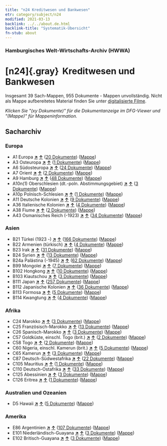 ```yaml
---
title: "n24 Kreditwesen und Bankwesen"
etr: category/subject/n24
modified: 2021-03-13
backlink: ../../about.de.html
backlink-title: "Systematik-Übersicht"
fn-stub: about
---
```


### Hamburgisches Welt-Wirtschafts-Archiv (HWWA)
# [n24]{.gray}&#8201; Kreditwesen und Bankwesen&#160; 




Insgesamt 39 Sach-Mappen, 955 Dokumente - Mappen unvollständig.
Nicht als Mappe aufbereitetes Material finden Sie unter [digitalisierte Filme](/film/h1_sh).

_Klicken Sie "(xy Dokumente)" für die Dokumentanzeige im DFG-Viewer und "(Mappe)" für Mappeninformation._

## Sacharchiv




### Europa

- A1 Europa [**&nearr;**](../../../geo/i/140892/about.de.html "Europa (alle Mappen)") [**&uarr;**](../../../geo/about.de.html#A1 "Ländersystematik") (<a href="https://pm20.zbw.eu/dfgview/sh/140892,145339" title="über: Europa : Kreditwesen und Bankwesen" target="_blank">20 Dokumente</a>) ([Mappe](http://purl.org/pressemappe20/folder/sh/140892,145339))
- A3 Osteuropa [**&nearr;**](../../../geo/i/140896/about.de.html "Osteuropa (alle Mappen)") [**&uarr;**](../../../geo/about.de.html#A3 "Ländersystematik") (<a href="https://pm20.zbw.eu/dfgview/sh/140896,145339" title="über: Osteuropa : Kreditwesen und Bankwesen" target="_blank">1 Dokumente</a>) ([Mappe](http://purl.org/pressemappe20/folder/sh/140896,145339))
- A6 Südosteuropa [**&nearr;**](../../../geo/i/140900/about.de.html "Südosteuropa (alle Mappen)") [**&uarr;**](../../../geo/about.de.html#A6 "Ländersystematik") (<a href="https://pm20.zbw.eu/dfgview/sh/140900,145339" title="über: Südosteuropa : Kreditwesen und Bankwesen" target="_blank">24 Dokumente</a>) ([Mappe](http://purl.org/pressemappe20/folder/sh/140900,145339))
- A7 Orient [**&nearr;**](../../../geo/i/140902/about.de.html "Orient (alle Mappen)") [**&uarr;**](../../../geo/about.de.html#A7 "Ländersystematik") (<a href="https://pm20.zbw.eu/dfgview/sh/140902,145339" title="über: Orient : Kreditwesen und Bankwesen" target="_blank">2 Dokumente</a>) ([Mappe](http://purl.org/pressemappe20/folder/sh/140902,145339))
- A9 Hamburg [**&nearr;**](../../../geo/i/140905/about.de.html "Hamburg (alle Mappen)") [**&uarr;**](../../../geo/about.de.html#A9 "Ländersystematik") (<a href="https://pm20.zbw.eu/dfgview/sh/140905,145339" title="über: Hamburg : Kreditwesen und Bankwesen" target="_blank">48 Dokumente</a>) ([Mappe](http://purl.org/pressemappe20/folder/sh/140905,145339))
- A10n(1) Oberschlesien (dt.-poln. Abstimmungsgebiet) [**&nearr;**](../../../geo/i/140948/about.de.html "Oberschlesien (dt.-poln. Abstimmungsgebiet) (alle Mappen)") [**&uarr;**](../../../geo/about.de.html#A10n(1) "Ländersystematik") (<a href="https://pm20.zbw.eu/dfgview/sh/140948,145339" title="über: Oberschlesien (dt.-poln. Abstimmungsgebiet) : Kreditwesen und Bankwesen" target="_blank">3 Dokumente</a>) ([Mappe](http://purl.org/pressemappe20/folder/sh/140948,145339))
- A10p Polnisch-Schlesien [**&nearr;**](../../../geo/i/140951/about.de.html "Polnisch-Schlesien (alle Mappen)") [**&uarr;**](../../../geo/about.de.html#A10p "Ländersystematik") (<a href="https://pm20.zbw.eu/dfgview/sh/140951,145339" title="über: Polnisch-Schlesien : Kreditwesen und Bankwesen" target="_blank">1 Dokumente</a>) ([Mappe](http://purl.org/pressemappe20/folder/sh/140951,145339))
- A11 Deutsche Kolonien [**&nearr;**](../../../geo/i/140960/about.de.html "Deutsche Kolonien (alle Mappen)") [**&uarr;**](../../../geo/about.de.html#A11 "Ländersystematik") (<a href="https://pm20.zbw.eu/dfgview/sh/140960,145339" title="über: Deutsche Kolonien : Kreditwesen und Bankwesen" target="_blank">9 Dokumente</a>) ([Mappe](http://purl.org/pressemappe20/folder/sh/140960,145339))
- A36 Italienische Kolonien [**&nearr;**](../../../geo/i/141012/about.de.html "Italienische Kolonien (alle Mappen)") [**&uarr;**](../../../geo/about.de.html#A36 "Ländersystematik") (<a href="https://pm20.zbw.eu/dfgview/sh/141012,145339" title="über: Italienische Kolonien : Kreditwesen und Bankwesen" target="_blank">4 Dokumente</a>) ([Mappe](http://purl.org/pressemappe20/folder/sh/141012,145339))
- A38 Fiume [**&nearr;**](../../../geo/i/141014/about.de.html "Fiume (alle Mappen)") [**&uarr;**](../../../geo/about.de.html#A38 "Ländersystematik") (<a href="https://pm20.zbw.eu/dfgview/sh/141014,145339" title="über: Fiume : Kreditwesen und Bankwesen" target="_blank">2 Dokumente</a>) ([Mappe](http://purl.org/pressemappe20/folder/sh/141014,145339))
- A43 Osmanisches Reich (-1923) [**&nearr;**](../../../geo/i/141034/about.de.html "Osmanisches Reich (-1923) (alle Mappen)") [**&uarr;**](../../../geo/about.de.html#A43 "Ländersystematik") (<a href="https://pm20.zbw.eu/dfgview/sh/141034,145339" title="über: Osmanisches Reich (-1923) : Kreditwesen und Bankwesen" target="_blank">34 Dokumente</a>) ([Mappe](http://purl.org/pressemappe20/folder/sh/141034,145339))

### Asien

- B21 Türkei (1923 -) [**&nearr;**](../../../geo/i/141111/about.de.html "Türkei (1923 -) (alle Mappen)") [**&uarr;**](../../../geo/about.de.html#B21 "Ländersystematik") (<a href="https://pm20.zbw.eu/dfgview/sh/141111,145339" title="über: Türkei (1923 -) : Kreditwesen und Bankwesen" target="_blank">166 Dokumente</a>) ([Mappe](http://purl.org/pressemappe20/folder/sh/141111,145339))
- B22 Armenien (türkisch) [**&nearr;**](../../../geo/i/141112/about.de.html "Armenien (türkisch) (alle Mappen)") [**&uarr;**](../../../geo/about.de.html#B22 "Ländersystematik") (<a href="https://pm20.zbw.eu/dfgview/sh/141112,145339" title="über: Armenien (türkisch) : Kreditwesen und Bankwesen" target="_blank">4 Dokumente</a>) ([Mappe](http://purl.org/pressemappe20/folder/sh/141112,145339))
- B23 Irak [**&nearr;**](../../../geo/i/141113/about.de.html "Irak (alle Mappen)") [**&uarr;**](../../../geo/about.de.html#B23 "Ländersystematik") (<a href="https://pm20.zbw.eu/dfgview/sh/141113,145339" title="über: Irak : Kreditwesen und Bankwesen" target="_blank">31 Dokumente</a>) ([Mappe](http://purl.org/pressemappe20/folder/sh/141113,145339))
- B24 Syrien [**&nearr;**](../../../geo/i/141114/about.de.html "Syrien (alle Mappen)") [**&uarr;**](../../../geo/about.de.html#B24 "Ländersystematik") (<a href="https://pm20.zbw.eu/dfgview/sh/141114,145339" title="über: Syrien : Kreditwesen und Bankwesen" target="_blank">13 Dokumente</a>) ([Mappe](http://purl.org/pressemappe20/folder/sh/141114,145339))
- B24a Palästina (-1945) [**&nearr;**](../../../geo/i/141115/about.de.html "Palästina (-1945) (alle Mappen)") [**&uarr;**](../../../geo/about.de.html#B24a "Ländersystematik") (<a href="https://pm20.zbw.eu/dfgview/sh/141115,145339" title="über: Palästina (-1945) : Kreditwesen und Bankwesen" target="_blank">62 Dokumente</a>) ([Mappe](http://purl.org/pressemappe20/folder/sh/141115,145339))
- B99 Mongolei [**&nearr;**](../../../geo/i/141261/about.de.html "Mongolei (alle Mappen)") [**&uarr;**](../../../geo/about.de.html#B99 "Ländersystematik") (<a href="https://pm20.zbw.eu/dfgview/sh/141261,145339" title="über: Mongolei : Kreditwesen und Bankwesen" target="_blank">7 Dokumente</a>) ([Mappe](http://purl.org/pressemappe20/folder/sh/141261,145339))
- B102 Hongkong [**&nearr;**](../../../geo/i/141268/about.de.html "Hongkong (alle Mappen)") [**&uarr;**](../../../geo/about.de.html#B102 "Ländersystematik") (<a href="https://pm20.zbw.eu/dfgview/sh/141268,145339" title="über: Hongkong : Kreditwesen und Bankwesen" target="_blank">10 Dokumente</a>) ([Mappe](http://purl.org/pressemappe20/folder/sh/141268,145339))
- B103 Kiautschou [**&nearr;**](../../../geo/i/126163/about.de.html "Kiautschou (alle Mappen)") [**&uarr;**](../../../geo/about.de.html#B103 "Ländersystematik") (<a href="https://pm20.zbw.eu/dfgview/sh/126163,145339" title="über: Kiautschou : Kreditwesen und Bankwesen" target="_blank">3 Dokumente</a>) ([Mappe](http://purl.org/pressemappe20/folder/sh/126163,145339))
- B111 Japan [**&nearr;**](../../../geo/i/141272/about.de.html "Japan (alle Mappen)") [**&uarr;**](../../../geo/about.de.html#B111 "Ländersystematik") (<a href="https://pm20.zbw.eu/dfgview/sh/141272,145339" title="über: Japan : Kreditwesen und Bankwesen" target="_blank">257 Dokumente</a>) ([Mappe](http://purl.org/pressemappe20/folder/sh/141272,145339))
- B112 Japanische Kolonien [**&nearr;**](../../../geo/i/141273/about.de.html "Japanische Kolonien (alle Mappen)") [**&uarr;**](../../../geo/about.de.html#B112 "Ländersystematik") (<a href="https://pm20.zbw.eu/dfgview/sh/141273,145339" title="über: Japanische Kolonien : Kreditwesen und Bankwesen" target="_blank">36 Dokumente</a>) ([Mappe](http://purl.org/pressemappe20/folder/sh/141273,145339))
- B113 Formosa [**&nearr;**](../../../geo/i/141274/about.de.html "Formosa (alle Mappen)") [**&uarr;**](../../../geo/about.de.html#B113 "Ländersystematik") (<a href="https://pm20.zbw.eu/dfgview/sh/141274,145339" title="über: Formosa : Kreditwesen und Bankwesen" target="_blank">5 Dokumente</a>) ([Mappe](http://purl.org/pressemappe20/folder/sh/141274,145339))
- B114 Kwangtung [**&nearr;**](../../../geo/i/141275/about.de.html "Kwangtung (alle Mappen)") [**&uarr;**](../../../geo/about.de.html#B114 "Ländersystematik") (<a href="https://pm20.zbw.eu/dfgview/sh/141275,145339" title="über: Kwangtung : Kreditwesen und Bankwesen" target="_blank">4 Dokumente</a>) ([Mappe](http://purl.org/pressemappe20/folder/sh/141275,145339))

### Afrika

- C24 Marokko [**&nearr;**](../../../geo/i/141356/about.de.html "Marokko (alle Mappen)") [**&uarr;**](../../../geo/about.de.html#C24 "Ländersystematik") (<a href="https://pm20.zbw.eu/dfgview/sh/141356,145339" title="über: Marokko : Kreditwesen und Bankwesen" target="_blank">3 Dokumente</a>) ([Mappe](http://purl.org/pressemappe20/folder/sh/141356,145339))
- C25 Französisch-Marokko [**&nearr;**](../../../geo/i/141358/about.de.html "Französisch-Marokko (alle Mappen)") [**&uarr;**](../../../geo/about.de.html#C25 "Ländersystematik") (<a href="https://pm20.zbw.eu/dfgview/sh/141358,145339" title="über: Französisch-Marokko : Kreditwesen und Bankwesen" target="_blank">13 Dokumente</a>) ([Mappe](http://purl.org/pressemappe20/folder/sh/141358,145339))
- C26 Spanisch-Marokko [**&nearr;**](../../../geo/i/141359/about.de.html "Spanisch-Marokko (alle Mappen)") [**&uarr;**](../../../geo/about.de.html#C26 "Ländersystematik") (<a href="https://pm20.zbw.eu/dfgview/sh/141359,145339" title="über: Spanisch-Marokko : Kreditwesen und Bankwesen" target="_blank">3 Dokumente</a>) ([Mappe](http://purl.org/pressemappe20/folder/sh/141359,145339))
- C57 Goldküste, einschl. Togo (brit.) [**&nearr;**](../../../geo/i/141406/about.de.html "Goldküste, einschl. Togo (brit.) (alle Mappen)") [**&uarr;**](../../../geo/about.de.html#C57 "Ländersystematik") (<a href="https://pm20.zbw.eu/dfgview/sh/141406,145339" title="über: Goldküste, einschl. Togo (brit.) : Kreditwesen und Bankwesen" target="_blank">2 Dokumente</a>) ([Mappe](http://purl.org/pressemappe20/folder/sh/141406,145339))
- C58 Togo [**&nearr;**](../../../geo/i/141408/about.de.html "Togo (alle Mappen)") [**&uarr;**](../../../geo/about.de.html#C58 "Ländersystematik") (<a href="https://pm20.zbw.eu/dfgview/sh/141408,145339" title="über: Togo : Kreditwesen und Bankwesen" target="_blank">2 Dokumente</a>) ([Mappe](http://purl.org/pressemappe20/folder/sh/141408,145339))
- C60 Nigeria, einschl. Kamerun (brit.) [**&nearr;**](../../../geo/i/141409/about.de.html "Nigeria, einschl. Kamerun (brit.) (alle Mappen)") [**&uarr;**](../../../geo/about.de.html#C60 "Ländersystematik") (<a href="https://pm20.zbw.eu/dfgview/sh/141409,145339" title="über: Nigeria, einschl. Kamerun (brit.) : Kreditwesen und Bankwesen" target="_blank">5 Dokumente</a>) ([Mappe](http://purl.org/pressemappe20/folder/sh/141409,145339))
- C65 Kamerun [**&nearr;**](../../../geo/i/141410/about.de.html "Kamerun (alle Mappen)") [**&uarr;**](../../../geo/about.de.html#C65 "Ländersystematik") (<a href="https://pm20.zbw.eu/dfgview/sh/141410,145339" title="über: Kamerun : Kreditwesen und Bankwesen" target="_blank">3 Dokumente</a>) ([Mappe](http://purl.org/pressemappe20/folder/sh/141410,145339))
- C87 Deutsch-Südwestafrika [**&nearr;**](../../../geo/i/141450/about.de.html "Deutsch-Südwestafrika (alle Mappen)") [**&uarr;**](../../../geo/about.de.html#C87 "Ländersystematik") (<a href="https://pm20.zbw.eu/dfgview/sh/141450,145339" title="über: Deutsch-Südwestafrika : Kreditwesen und Bankwesen" target="_blank">22 Dokumente</a>) ([Mappe](http://purl.org/pressemappe20/folder/sh/141450,145339))
- C105 Mauritius [**&nearr;**](../../../geo/i/141469/about.de.html "Mauritius (alle Mappen)") [**&uarr;**](../../../geo/about.de.html#C105 "Ländersystematik") (<a href="https://pm20.zbw.eu/dfgview/sh/141469,145339" title="über: Mauritius : Kreditwesen und Bankwesen" target="_blank">1 Dokumente</a>) ([Mappe](http://purl.org/pressemappe20/folder/sh/141469,145339))
- C110 Deutsch-Ostafrika [**&nearr;**](../../../geo/i/141471/about.de.html "Deutsch-Ostafrika (alle Mappen)") [**&uarr;**](../../../geo/about.de.html#C110 "Ländersystematik") (<a href="https://pm20.zbw.eu/dfgview/sh/141471,145339" title="über: Deutsch-Ostafrika : Kreditwesen und Bankwesen" target="_blank">33 Dokumente</a>) ([Mappe](http://purl.org/pressemappe20/folder/sh/141471,145339))
- C125 Abessinien [**&nearr;**](../../../geo/i/141482/about.de.html "Abessinien (alle Mappen)") [**&uarr;**](../../../geo/about.de.html#C125 "Ländersystematik") (<a href="https://pm20.zbw.eu/dfgview/sh/141482,145339" title="über: Abessinien : Kreditwesen und Bankwesen" target="_blank">3 Dokumente</a>) ([Mappe](http://purl.org/pressemappe20/folder/sh/141482,145339))
- C126 Eritrea [**&nearr;**](../../../geo/i/141483/about.de.html "Eritrea (alle Mappen)") [**&uarr;**](../../../geo/about.de.html#C126 "Ländersystematik") (<a href="https://pm20.zbw.eu/dfgview/sh/141483,145339" title="über: Eritrea : Kreditwesen und Bankwesen" target="_blank">1 Dokumente</a>) ([Mappe](http://purl.org/pressemappe20/folder/sh/141483,145339))

### Australien und Ozeanien

- D5 Hawaii [**&nearr;**](../../../geo/i/141595/about.de.html "Hawaii (alle Mappen)") [**&uarr;**](../../../geo/about.de.html#D5 "Ländersystematik") (<a href="https://pm20.zbw.eu/dfgview/sh/141595,145339" title="über: Hawaii : Kreditwesen und Bankwesen" target="_blank">5 Dokumente</a>) ([Mappe](http://purl.org/pressemappe20/folder/sh/141595,145339))

### Amerika

- E86 Argentinien [**&nearr;**](../../../geo/i/141692/about.de.html "Argentinien (alle Mappen)") [**&uarr;**](../../../geo/about.de.html#E86 "Ländersystematik") (<a href="https://pm20.zbw.eu/dfgview/sh/141692,145339" title="über: Argentinien : Kreditwesen und Bankwesen" target="_blank">107 Dokumente</a>) ([Mappe](http://purl.org/pressemappe20/folder/sh/141692,145339))
- E101 Niederländisch-Guayana [**&nearr;**](../../../geo/i/141699/about.de.html "Niederländisch-Guayana (alle Mappen)") [**&uarr;**](../../../geo/about.de.html#E101 "Ländersystematik") (<a href="https://pm20.zbw.eu/dfgview/sh/141699,145339" title="über: Niederländisch-Guayana : Kreditwesen und Bankwesen" target="_blank">3 Dokumente</a>) ([Mappe](http://purl.org/pressemappe20/folder/sh/141699,145339))
- E102 Britisch-Guayana [**&nearr;**](../../../geo/i/141700/about.de.html "Britisch-Guayana (alle Mappen)") [**&uarr;**](../../../geo/about.de.html#E102 "Ländersystematik") (<a href="https://pm20.zbw.eu/dfgview/sh/141700,145339" title="über: Britisch-Guayana : Kreditwesen und Bankwesen" target="_blank">3 Dokumente</a>) ([Mappe](http://purl.org/pressemappe20/folder/sh/141700,145339))


